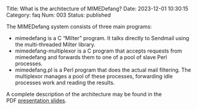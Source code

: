 Title: What is the architecture of MIMEDefang?
Date: 2023-12-01 10:30:15
Category: faq
Num: 003
Status: published

The MIMEDefang system consists of three main programs:

-   mimedefang is a C “Milter” program. It talks directly to Sendmail using the multi-threaded Milter library.
-   mimedefang-multiplexor is a C program that accepts requests from mimedefang and forwards them to one of a pool of slave Perl processes.
-   mimedefang.pl is a Perl program that does the actual mail filtering. The multiplexor manages a pool of these processes, forwarding idle processes work and reading the results.

A complete description of the architecture may be found in the PDF [presentation slides](https://mimedefang.org/static/mimedefang-mcgrail.pdf).
